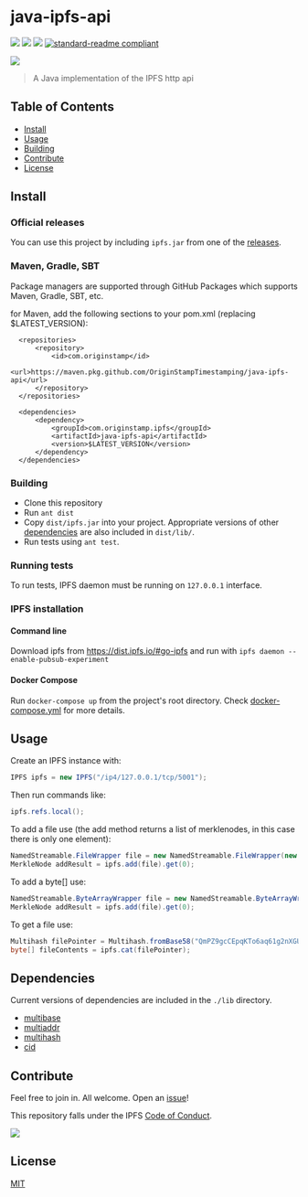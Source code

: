 # java-ipfs-api

[![](https://img.shields.io/badge/made%20by-Protocol%20Labs-blue.svg?style=flat-square)](http://ipn.io)
[![](https://img.shields.io/badge/project-IPFS-blue.svg?style=flat-square)](http://ipfs.io/)
[![](https://img.shields.io/badge/freenode-%23ipfs-blue.svg?style=flat-square)](http://webchat.freenode.net/?channels=%23ipfs)
[![standard-readme compliant](https://img.shields.io/badge/standard--readme-OK-green.svg?style=flat-square)](https://github.com/RichardLitt/standard-readme)

![](https://ipfs.io/ipfs/QmQJ68PFMDdAsgCZvA1UVzzn18asVcf7HVvCDgpjiSCAse)

> A Java implementation of the IPFS http api

## Table of Contents

- [Install](#install)
- [Usage](#usage)
- [Building](#building)
- [Contribute](#contribute)
- [License](#license)

## Install

### Official releases

You can use this project by including `ipfs.jar` from one of the [releases](https://github.com/ipfs/java-ipfs-api/releases).

### Maven, Gradle, SBT

Package managers are supported through GitHub Packages which supports Maven, Gradle, SBT, etc.

for Maven, add the following sections to your pom.xml (replacing $LATEST_VERSION):

```
  <repositories>
      <repository>
          <id>com.originstamp</id>
          <url>https://maven.pkg.github.com/OriginStampTimestamping/java-ipfs-api</url>
      </repository>
  </repositories>

  <dependencies>
      <dependency>
          <groupId>com.originstamp.ipfs</groupId>
          <artifactId>java-ipfs-api</artifactId>
          <version>$LATEST_VERSION</version>
      </dependency>
  </dependencies>
```

### Building

* Clone this repository
* Run `ant dist`
* Copy `dist/ipfs.jar` into your project. Appropriate versions of other [dependencies](#dependencies) are also included in `dist/lib/`.
* Run tests using `ant test`.

### Running tests

To run tests, IPFS daemon must be running on `127.0.0.1` interface. 

### IPFS installation

#### Command line

Download ipfs from https://dist.ipfs.io/#go-ipfs and run with `ipfs daemon --enable-pubsub-experiment`

#### Docker Compose

Run `docker-compose up` from the project's root directory. Check [docker-compose.yml](docker-compose.yml) for more details.

## Usage

Create an IPFS instance with:
```Java
IPFS ipfs = new IPFS("/ip4/127.0.0.1/tcp/5001");
```

Then run commands like:
```Java
ipfs.refs.local();
```

To add a file use (the add method returns a list of merklenodes, in this case there is only one element):
```Java
NamedStreamable.FileWrapper file = new NamedStreamable.FileWrapper(new File("hello.txt"));
MerkleNode addResult = ipfs.add(file).get(0);
```

To add a byte[] use:
```Java
NamedStreamable.ByteArrayWrapper file = new NamedStreamable.ByteArrayWrapper("hello.txt", "G'day world! IPFS rocks!".getBytes());
MerkleNode addResult = ipfs.add(file).get(0);
```

To get a file use:
```Java
Multihash filePointer = Multihash.fromBase58("QmPZ9gcCEpqKTo6aq61g2nXGUhM4iCL3ewB6LDXZCtioEB");
byte[] fileContents = ipfs.cat(filePointer);
```

## Dependencies

Current versions of dependencies are included in the `./lib` directory.

* [multibase](https://github.com/multiformats/java-multibase)
* [multiaddr](https://github.com/multiformats/java-multiaddr)
* [multihash](https://github.com/multiformats/java-multihash)
* [cid](https://github.com/ipld/java-cid)

## Contribute

Feel free to join in. All welcome. Open an [issue](https://github.com/ipfs/java-ipfs-api/issues)!

This repository falls under the IPFS [Code of Conduct](https://github.com/ipfs/community/blob/master/code-of-conduct.md).

[![](https://cdn.rawgit.com/jbenet/contribute-ipfs-gif/master/img/contribute.gif)](https://github.com/ipfs/community/blob/master/contributing.md)

## License

[MIT](LICENSE)

